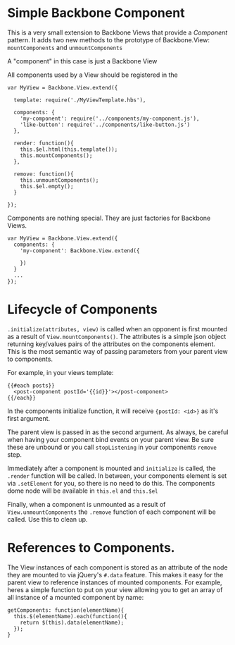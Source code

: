 # Simple Backbone Component

This is a very small extension to Backbone Views that provide a _Component_ pattern.
It adds two new methods to the prototype of Backbone.View: `mountComponents`
and `unmountComponents`

A "component" in this case is just a Backbone View

All components used by a View should be registered in the

```
var MyView = Backbone.View.extend({

  template: require('./MyViewTemplate.hbs'),

  components: {
    'my-component': require('../components/my-component.js'),
    'like-button': require('../components/like-button.js')
  },

  render: function(){
    this.$el.html(this.template());
    this.mountComponents();
  },

  remove: function(){
    this.unmountComponents();
    this.$el.empty();
  }

});
```

Components are nothing special. They are just factories for Backbone Views.

```
var MyView = Backbone.View.extend({
  components: {
    'my-component': Backbone.View.extend({

    })
  }
  ...
});
```

# Lifecycle of Components

`.initialize(attributes, view)` is called when an opponent is first mounted as a result of `View.mountComponents()`. The attributes is a simple json object returning key/values pairs
of the attributes on the components element. This is the most semantic way of passing
parameters from your parent view to components.

For example, in your views template:
```
{{#each posts}}
  <post-component postId='{{id}}'></post-component>
{{/each}}
```

In the components initialize function, it will receive `{postId: <id>}` as it's first argument.

The parent view is passed in as the second argument. As always, be careful when having your
component bind events on your parent view. Be sure these are unbound or you call `stopListening`
in your components `remove` step.

Immediately after a component is mounted and `initialize` is called, the `.render` function will be
called. In between, your components element is set via `.setElement` for you, so there is no need
to do this. The components dome node will be available in `this.el` and `this.$el`

Finally, when a component is unmounted as a result of `View.unmountComponents` the `.remove`
function of each component will be called. Use this to clean up.

# References to Components.

The View instances of each component is stored as an attribute of the node they are mounted to
via jQuery's `#.data` feature. This makes it easy for the parent view to reference instances
of mounted components. For example, heres a simple function to put on your view allowing you
to get an array of all instance of a mounted component by name:

```
getComponents: function(elementName){
  this.$(elementName).each(function(){
    return $(this).data(elementName);
  });
}
```
